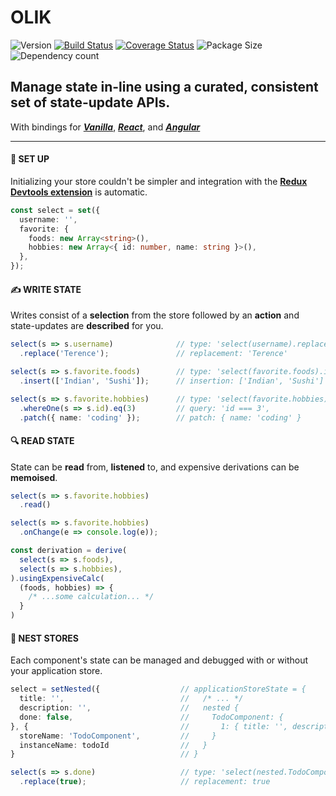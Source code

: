 # OLIK #

![Version](https://img.shields.io/npm/v/olik.svg)
[![Build Status](https://travis-ci.org/Memeplexx/olik.svg?branch=master)](https://travis-ci.org/Memeplexx/olik.svg?branch=master)
[![Coverage Status](https://coveralls.io/repos/github/Memeplexx/Olik/badge.svg?branch=master)](https://coveralls.io/github/Memeplexx/Olik?branch=master)
![Package Size](https://badgen.net/bundlephobia/minzip/olik)
![Dependency count](https://badgen.net/bundlephobia/dependency-count/olik)

## Manage state **in-line** using a **curated**, **consistent** set of state-update APIs.  
With bindings for ***[Vanilla](https://memeplexx.github.io/olik/docs/vanilla-js)***,
***[React](https://memeplexx.github.io/olik/docs/read)***, and
***[Angular](https://memeplexx.github.io/olik/docs/angular)***

---

#### 🌈 **SET UP**
Initializing your store couldn't be simpler and integration with the **[Redux Devtools extension](https://github.com/zalmoxisus/redux-devtools-extension)** is automatic.
```ts
const select = set({
  username: '',
  favorite: {
    foods: new Array<string>(),
    hobbies: new Array<{ id: number, name: string }>(),
  },
});
```  
#### ✍️ **WRITE STATE** 
Writes consist of a **selection** from the store followed by an **action** and state-updates are **described** for you. 
```ts
select(s => s.username)              // type: 'select(username).replace()'
  .replace('Terence');               // replacement: 'Terence'

select(s => s.favorite.foods)        // type: 'select(favorite.foods).insert()'
  .insert(['Indian', 'Sushi']);      // insertion: ['Indian', 'Sushi']

select(s => s.favorite.hobbies)      // type: 'select(favorite.hobbies).whereOne().patch()'
  .whereOne(s => s.id).eq(3)         // query: 'id === 3',
  .patch({ name: 'coding' });        // patch: { name: 'coding' }
```
#### 🔍 **READ STATE**
State can be **read** from, **listened** to, and expensive derivations can be **memoised**.
```ts
select(s => s.favorite.hobbies)
  .read()

select(s => s.favorite.hobbies)
  .onChange(e => console.log(e));

const derivation = derive(
  select(s => s.foods),
  select(s => s.hobbies),
).usingExpensiveCalc(
  (foods, hobbies) => {
    /* ...some calculation... */
  }
)
```
#### 🥚 **NEST STORES**
Each component's state can be managed and debugged with or without your application store.
```ts
select = setNested({                  // applicationStoreState = {
  title: '',                          //   /* ... */
  description: '',                    //   nested {
  done: false,                        //     TodoComponent: {
}, {                                  //       1: { title: '', description: '', done: false }
  storeName: 'TodoComponent',         //     }
  instanceName: todoId                //   }
}                                     // }

select(s => s.done)                   // type: 'select(nested.TodoComponent.1.done).replace()'
  .replace(true);                     // replacement: true
```